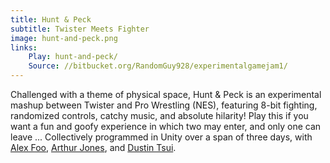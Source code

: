 ```yaml
---
title: Hunt & Peck
subtitle: Twister Meets Fighter
image: hunt-and-peck.png
links:
    Play: hunt-and-peck/
    Source: //bitbucket.org/RandomGuy928/experimentalgamejam1/
---
```

Challenged with a theme of physical space, Hunt & Peck is an experimental mashup between Twister and Pro Wrestling (NES), featuring 8-bit fighting, randomized controls, catchy music, and absolute hilarity! Play this if you want a fun and goofy experience in which two may enter, and only one can leave ... Collectively programmed in Unity over a span of three days, with [Alex Foo](//alexanderfooportfolio.weebly.com/), [Arthur Jones](//arthurjonesportfolio.weebly.com/), and [Dustin Tsui]().
